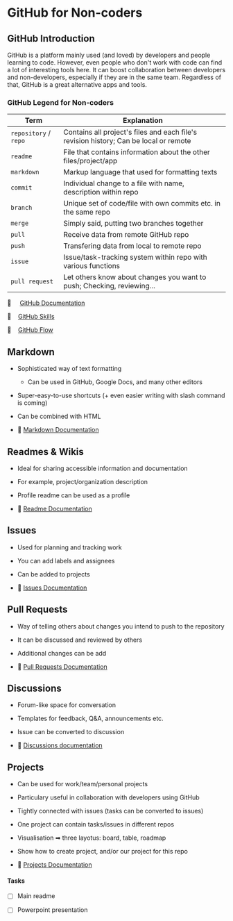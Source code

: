 # GitHub for Non-coders

## GitHub Introduction
GitHub is a platform mainly used (and loved) by developers and people learning to code. However, even people who don't work with code can find a lot of interesting tools here. It can boost collaboration between developers and non-developers, especially if they are in the same team. Regardless of that, GitHub is a great alternative apps and tools.


### GitHub Legend for Non-coders

| Term          | Explanation |
| ------------- | ------------- |
| `repository` / `repo`  | Contains all project's files and each file's revision history; Can be local or remote           |
| `readme`      | File that contains information about the other files/project/app  |
| `markdown`    | Markup language that used for formatting texts  |
|  `commit`     | Individual change to a file with name, description within repo  |
| `branch`      | Unique set of code/file with own commits etc. in the same repo |
| `merge`       | Simply said, putting two branches together |
| `pull`        | Receive data from remote GitHub repo  |
| `push`        | Transfering data from local to remote repo |
| `issue`       | Issue/task-tracking system within repo with various functions |
| `pull request`| Let others know about changes you want to push; Checking, reviewing...  |

📄 $~~~$ [GitHub Documentation](https://docs.github.com/en)

👀 $~~$ [GitHub Skills](https://skills.github.com/)

👀 $~~$ [GitHub Flow](https://docs.github.com/en/get-started/quickstart/github-flow)

## Markdown
- Sophisticated way of text formatting
  - Can be used in GitHub, Google Docs, and many other editors
- Super-easy-to-use shortcuts (+ even easier writing with slash command is coming)
- Can be combined with HTML


- 📄 [Markdown Documentation](https://docs.github.com/en/get-started/writing-on-github/getting-started-with-writing-and-formatting-on-github/basic-writing-and-formatting-syntax)


## Readmes & Wikis
- Ideal for sharing accessible information and documentation
- For example, project/organization description
- Profile readme can be used as a profile

- 📄 [Readme Documentation](https://docs.github.com/en/repositories/managing-your-repositorys-settings-and-features/customizing-your-repository/about-readmes)

## Issues
- Used for planning and tracking work
- You can add labels and assignees
- Can be added to projects

- 📄 [Issues Documentation](https://docs.github.com/en/issues/tracking-your-work-with-issues/about-issues)

## Pull Requests
- Way of telling others about changes you intend to push to the repository
- It can be discussed and reviewed by others
- Additional changes can be add

- 📄 [Pull Requests Documentation](https://docs.github.com/en/pull-requests/collaborating-with-pull-requests/proposing-changes-to-your-work-with-pull-requests/about-pull-requests)

## Discussions
- Forum-like space for conversation
- Templates for feedback, Q&A, announcements etc.
- Issue can be converted to discussion

- 📄 [Discussions documentation](https://docs.github.com/en/discussions/quickstart)

## Projects
- Can be used for work/team/personal projects
- Particulary useful in collaboration with developers using GitHub
- Tightly connected with issues (tasks can be converted to issues)
- One project can contain tasks/issues in different repos
- Visualisation ➡ three layotus: board, table, roadmap
- Show how to create project, and/or our project for this repo

- 📄 [Projects Documentation](https://docs.github.com/en/issues/planning-and-tracking-with-projects/learning-about-projects/about-projects)


#### Tasks
- [ ] Main readme
- [ ] Powerpoint presentation

